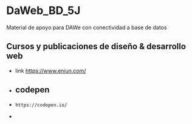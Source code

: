 # DaWeb_BD_5J
Material de apoyo para DAWe  con conectividad a base de datos

## Cursos y publicaciones de diseño & desarrollo web
- link https://www.eniun.com/
-  ## codepen
-     https://codepen.io/
- 
